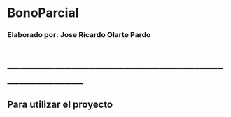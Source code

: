 # BonoParcial
### Elaborado por: Jose Ricardo Olarte Pardo
# __________________________________________________

## Para utilizar el proyecto
